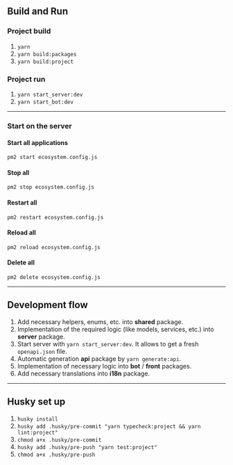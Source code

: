 ## Build and Run

### Project build
1. `yarn`
2. `yarn build:packages`
3. `yarn build:project`

### Project run
1. `yarn start_server:dev`
2. `yarn start_bot:dev`

---

### Start on the server

#### Start all applications
`pm2 start ecosystem.config.js`

#### Stop all
`pm2 stop ecosystem.config.js`

#### Restart all
`pm2 restart ecosystem.config.js`

#### Reload all
`pm2 reload ecosystem.config.js`

#### Delete all
`pm2 delete ecosystem.config.js`

---
## Development flow

1. Add necessary helpers, enums, etc. into **shared** package.
2. Implementation of the required logic (like models, services, etc.) into **server** package.
3. Start server with `yarn start_server:dev`. It allows to get a fresh `openapi.json` file.
4. Automatic generation **api** package by `yarn generate:api`.
5. Implementation of necessary logic into **bot** / **front** packages.
6. Add necessary translations into **i18n** package.

---
## Husky set up

1. `husky install`
2. `husky add .husky/pre-commit "yarn typecheck:project && yarn lint:project"`
3. `chmod a+x .husky/pre-commit`
4. `husky add .husky/pre-push "yarn test:project"`
5. `chmod a+x .husky/pre-push`